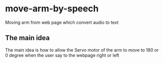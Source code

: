 # move-arm-by-speech
Moving arm from web page which convert audio to text

## The main idea
The main idea is how to allow the Servo motor of the arm to move to 180 or 0 degree when the user
say to the webpage right or left


